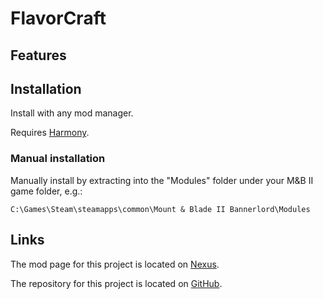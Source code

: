 # FlavorCraft

## Features

## Installation

Install with any mod manager.

Requires [Harmony](https://www.nexusmods.com/mountandblade2bannerlord/mods/2006).

### Manual installation

Manually install by extracting into the "Modules" folder under your M&B II game folder, e.g.:

`C:\Games\Steam\steamapps\common\Mount & Blade II Bannerlord\Modules`

## Links

The mod page for this project is located on [Nexus](https://www.nexusmods.com/mountandblade2bannerlord/mods/xxxx).

The repository for this project is located on [GitHub](https://github.com/xxxx).
